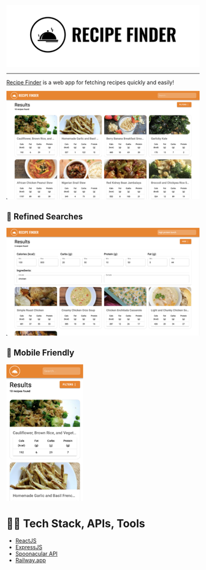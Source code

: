 <div align="center">
    <img src="images/recipe-finder-high-resolution-logo-black-on-white-background.png" alt="Recipe Finder Logo" width="650"/>
</div>

---

[Recipe Finder](https://recipefinder.up.railway.app) is a web app for fetching recipes quickly and easily!

<img src="images/landing_page.png" alt="demo filtered search" />

## 🔎 Refined Searches

<img src="images/filtered_search.png" alt="demo filtered search" />

## 📱 Mobile Friendly

<img src="images/mobile_landing_page.png" alt="demo mobile landing page" width="200" />

# 🧑‍💻 Tech Stack, APIs, Tools

- [ReactJS](https://reactjs.org/)
- [ExpressJS](https://expressjs.com/)
- [Spoonacular API](https://spoonacular.com/food-api)
- [Railway.app](https://railway.app/)
